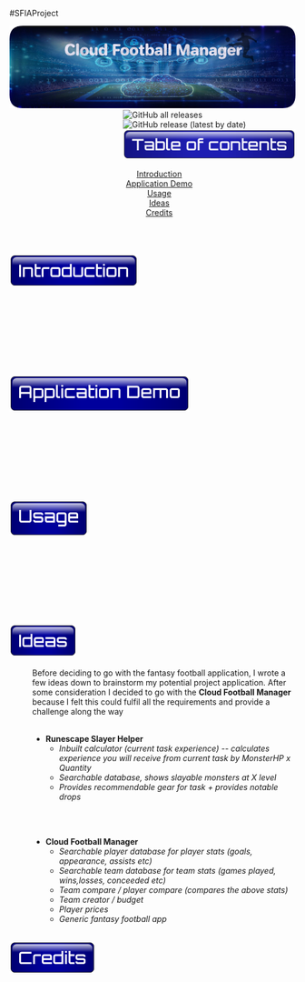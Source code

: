 #SFIAProject

<div align="center">
  <img src="images/ProjectOneBanner.png" alt="MainBanner">
</div>

<!--- Code for Shields.io buttons --->

<div style="padding-left: 200px;">
   <img alt="GitHub all releases" src="https://img.shields.io/github/downloads/HaychBe/SFIAProject1/total?logo=GitHub">
   <img alt="GitHub release (latest by date)" src="https://img.shields.io/github/v/release/HaychBe/SFIAProject1?logo=GitHub">
</div>

<dt>
<div style="padding-left: 200px;">
  <img src ="images/ToCTitle.png" alt="Table of contents">
</div>
</dt>
<dt>
<div align="center">
  <ul style="list-style-type:none;">
    <li><a href="#Introduction">Introduction</a></li>
    <li><a href="#ApplicationDemo">Application Demo</a></li>
    <li><a href="#Usage">Usage</a></li>
    <li><a href="#Ideas">Ideas</a></li>
    <li><a href="#Credits">Credits</a></li>
  </ul>
</div>
</dt>
<br>
<br>
<br>


<dt><img src="images/IntroT.png" id="Introduction"/></dt>
<dd> 
<br>
<br>
<br>
<br>
<br>
<br>
<br>
<br>
<br>
</dd>

<dt><img src="images/AppDemo.png" id="ApplicationDemo"/><dt>
<dd>
<br>
<br>
<br>
<br>
<br>
<br>
<br>
<br>
<br>
</dd>

<dt><img src="images/Usage.png" id="Usage"/><dt>
<dd>
<br>
<br>
<br>
<br>
<br>
<br>
<br>
<br>
<br>
</dd>

<dt> <img src="images/Ideas.png" id="Ideas"/></dt>
<br>
<dd>
Before deciding to go with the fantasy football application, I wrote a few ideas down to brainstorm my potential project application. After some consideration I decided to go with the <b>Cloud Football Manager</b> because I felt this could fulfil all the requirements and provide a challenge along the way
<br>
<br>

* <b>Runescape Slayer Helper </b>
  * _Inbuilt calculator (current task experience) -- calculates experience you will receive from current task by MonsterHP x Quantity_
  * _Searchable database, shows slayable monsters at X level_
  * _Provides recommendable gear for task + provides notable drops_
<br>
<br>

* <b>Cloud Football Manager</b>
  * _Searchable player database for player stats (goals, appearance, assists etc)_
  * _Searchable team database for team stats (games played, wins,losses, conceeded etc)_
  * _Team compare / player compare (compares the above stats)_
  * _Team creator / budget_
  * _Player prices_
  * _Generic fantasy football app_
</dd>
<bt>
<br>

<dt><img src="images/Credits.png" id="Credits"/><dt>
<dd>
<br>
<br>
<br>
<br>
<br>
<br>
<br>
<br>
<br>
</dd>